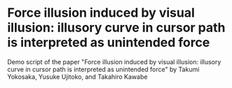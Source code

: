 # Force illusion induced by visual illusion: illusory curve in cursor path is interpreted as unintended force
Demo script of the paper "Force illusion induced by visual illusion: illusory curve in cursor path is interpreted as unintended force" by Takumi Yokosaka, Yusuke Ujitoko, and Takahiro Kawabe

